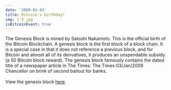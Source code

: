 ```yaml
---
date: '2009-01-03'
title: Bitcoin's birthday!
img: 1-3.jpg
isBitcoinEvent: true
---
```


The Genesis Block is mined by Satoshi Nakamoto. This is the official birth of the Bitcoin Blockchain. A genesis block is the first block of a block chain. It is a special case in that it does not reference a previous block, and for Bitcoin and almost all of its derivatives, it produces an unspendable subsidy (a 50 Bitcoin block reward). The genesis block famously contains the dated title of a newspaper article in The Times: The Times 03/Jan/2009 Chancellor on brink of second bailout for banks.
<br/><br/>
View the genesis block <a href="https://blockstream.info/block/000000000019d6689c085ae165831e934ff763ae46a2a6c172b3f1b60a8ce26f" target="_blank">here</a>.
